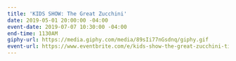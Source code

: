 ```yaml
---
title: 'KIDS SHOW: The Great Zucchini'
date: 2019-05-01 20:00:00 -04:00
event-date: 2019-07-07 10:30:00 -04:00
end-time: 1130AM
giphy-url: https://media.giphy.com/media/89sIi77nGsdnq/giphy.gif
event-url: https://www.eventbrite.com/e/kids-show-the-great-zucchini-tickets-61203558491
---
```


